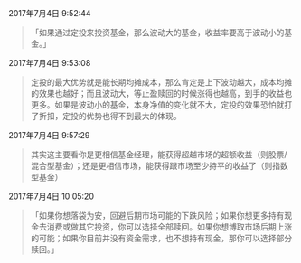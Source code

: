 2017年7月4日 9:52:44
> 「如果通过定投来投资基金，那么波动大的基金，收益率要高于波动小的基金。」

2017年7月4日 9:53:08
> 定投的最大优势就是能长期均摊成本，那么肯定是上下波动越大，成本均摊的效果也越好；而且波动大，等止盈赎回的时候涨得也越高，到手的收益也更多。如果是波动小的基金，本身净值的变化就不大，定投的效果恐怕就打了折扣，定投的优势也得不到最大的体现。

2017年7月4日 9:57:29
> 其实这主要看你是更相信基金经理，能获得超越市场的超额收益（则股票/混合型基金）；还是更相信市场，能获得跟市场至少持平的收益了（则指数型基金）

2017年7月4日 10:05:20
> 「如果你想落袋为安，回避后期市场可能的下跌风险；如果你想更多持有现金去消费或做其它投资，你可以选择全部赎回。如果你想博取市场后期上涨的可能；如果你目前并没有资金需求，也不想持有现金，那你可以选择部分赎回。」

